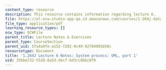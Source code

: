 ```yaml
---
content_type: resource
description: This resource contains information regarding lecture 6.
file: https://ol-ocw-studio-app-qa.s3.amazonaws.com/courses/1-264j-database-internet-and-systems-integration-technologies-fall-2013/35bbe73255288a5ddecfbd3cc8bbc8f9_MIT1_264JF13_lect_6.pdf
file_type: application/pdf
learning_resource_types: []
ocw_type: OCWFile
parent_title: Lecture Notes & Exercises
parent_type: CourseSection
parent_uid: 5fa4a8fe-a152-f202-8c49-92784003b58c
resourcetype: Document
title: '1.264J Lecture 6 Notes: System process: UML, part 1'
uid: 35bbe732-5528-8a5d-decf-bd3cc8bbc8f9
---
```

